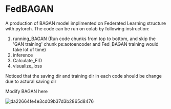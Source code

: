 # FedBAGAN
A production of BAGAN model implimented on Federated Learning structure with pytorch.
The code can be run on colab by following instruction:
1. running_BAGAN (Run code chunks from top to bottom, and skip the 'GAN training' chunk 
ps:aotoencoder and Fed_BAGAN training would take lot of time)
2. inference 
3. Calculate_FID
4. visualize_loss

Noticed that the saving dir and training dir in each code should be change due to actural saving dir

Modify BAGAN here

![da22664fe4e3cd09b37d3b2865d8476](https://user-images.githubusercontent.com/58716235/173056434-424a3967-1544-4a88-b340-14758a877b6a.png)
